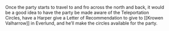 Once the party starts to travel to and fro across the north and back, it would be a good idea to have the party be made aware of the Teleportation Circles, have a Harper give a Letter of Recommendation to give to [[Krowen Valharrow]] in Everlund, and he’ll make the circles available for the party.
